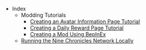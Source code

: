 - Index
  - Modding Tutorials
    - [Creating an Avatar Information Page Tutorial](./modding/avatar-information-dapp-guide)
    - [Creating a Daily Reward Page Tutorial](./modding/daily-reward-dapp.md)
    - [Creating a Mod Using BepInEx](./modding/bepinex-guide)
  - [Running the Nine Chronicles Network Locally](./local-network-tutorial/getting-started)
